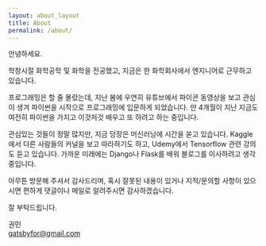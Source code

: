 ```yaml
---
layout: about_layout
title: About
permalink: /about/
---
```




안녕하세요.

학창시절 화학공학 및 화학을 전공했고, 지금은 한 화학회사에서 엔지니어로 근무하고 있습니다.

프로그래밍은 할 줄 몰랐는데, 지난 봄에 우연히 유튜브에서 파이콘 동영상을 보고 관심이 생겨 파이썬을 시작으로 프로그래밍에 입문하게 되었습니다. 만 4개월이 지난 지금도 여전히 파이썬을 가지고 이것저것 배우고 또 하려고 하는 중입니다.

관심있는 것들이 정말 많지만, 지금 당장은 머신러닝에 시간을 쏟고 있습니다. Kaggle에서 다른 사람들의 커널을 보고 따라하기도 하고, Udemy에서 Tensorflow 관련 강의도 듣고 있습니다. 가까운 미래에는 Django나 Flask를 배워 블로그를 이사하려고 생각중입니다.

아무튼 방문해 주셔서 감사드리며, 혹시 잘못된 내용이 있거나 지적/문의할 사항이 있으시면 편하게 댓글이나 메일로 알려주시면 감사하겠습니다.  

잘 부탁드립니다.


권민  
gatsbyfor@gmail.com
